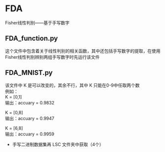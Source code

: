 # FDA
Fisher线性判别——基于手写数字
## FDA_function.py
这个文件中包含着关于线性判别的相关函数，其中还包括手写数字的提取，在使用Fisher线性判别辨别两组手写数字时先运行该文件<br>
## FDA_MNIST.py
该文件中 K 是可以改变的，其余不行，其中 K 只能在0-9中任取两个数<br>
例如：<br>
K = [0,1]<br>
输出：accuary =  0.9832<br>

K = [0,8]<br>
输出：accuary =  0.9947<br>

K = [6,8]<br>
输出：accuary =  0.9959<br>

* 手写二进制数据集再 LSC 文件夹中获取（4个）
